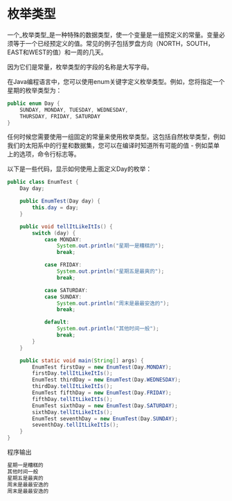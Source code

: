 # 枚举类型

一个_枚举类型_是一种特殊的数据类型，使一个变量是一组预定义的常量。变量必须等于一个已经预定义的值。常见的例子包括罗盘方向（NORTH，SOUTH，EAST和WEST的值）和一周的几天。

因为它们是常量，枚举类型的字段的名称是大写字母。

在Java编程语言中，您可以使用enum关键字定义枚举类型。例如，您将指定一个星期的枚举类型为：

```java
public enum Day {
    SUNDAY, MONDAY, TUESDAY, WEDNESDAY,
    THURSDAY, FRIDAY, SATURDAY 
}
```

任何时候您需要使用一组固定的常量来使用枚举类型。这包括自然枚举类型，例如我们的太阳系中的行星和数据集，您可以在编译时知道所有可能的值 - 例如菜单上的选项，命令行标志等。

以下是一些代码，显示如何使用上面定义Day的枚举：

```java
public class EnumTest {
    Day day;

    public EnumTest(Day day) {
        this.day = day;
    }

    public void tellItLikeItIs() {
        switch (day) {
            case MONDAY:
                System.out.println("星期一是糟糕的");
                break;

            case FRIDAY:
                System.out.println("星期五是最爽的");
                break;

            case SATURDAY:
            case SUNDAY:
                System.out.println("周末是最最安逸的");
                break;

            default:
                System.out.println("其他时间一般");
                break;
        }
    }

    public static void main(String[] args) {
        EnumTest firstDay = new EnumTest(Day.MONDAY);
        firstDay.tellItLikeItIs();
        EnumTest thirdDay = new EnumTest(Day.WEDNESDAY);
        thirdDay.tellItLikeItIs();
        EnumTest fifthDay = new EnumTest(Day.FRIDAY);
        fifthDay.tellItLikeItIs();
        EnumTest sixthDay = new EnumTest(Day.SATURDAY);
        sixthDay.tellItLikeItIs();
        EnumTest seventhDay = new EnumTest(Day.SUNDAY);
        seventhDay.tellItLikeItIs();
    }
}
```

程序输出

```java
星期一是糟糕的
其他时间一般
星期五是最爽的
周末是最最安逸的
周末是最最安逸的
```


































